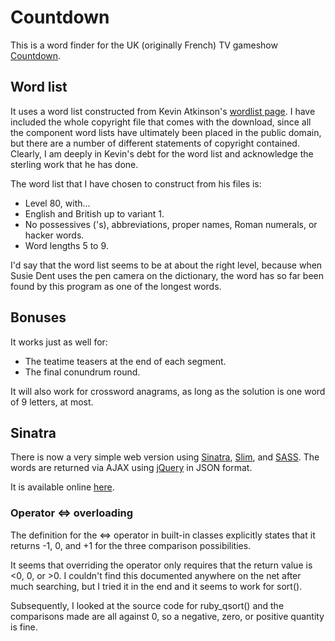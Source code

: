 # Countdown

This is a word finder for the UK (originally French) TV gameshow 
[Countdown](http://en.wikipedia.org/wiki/Countdown_%28game_show%29).

## Word list

It uses a word list constructed from Kevin Atkinson's
[wordlist page](http://wordlist.sourceforge.net/). 
I have included the whole copyright file that comes with the download, since
all the component word lists have ultimately been placed in the public domain, 
but there are a number of different statements of copyright contained. Clearly,
I am deeply in Kevin's debt for the word list and acknowledge the sterling work
that he has done.

The word list that I have chosen to construct from his files is:

- Level 80, with...
- English and British up to variant 1.
- No possessives ('s), abbreviations, proper names, Roman numerals, or hacker words. 
- Word lengths 5 to 9.

I'd say that the word list seems to be at about the right level, because 
when Susie Dent uses the pen camera on the dictionary, the word has so far 
been found by this program as one of the longest words.

## Bonuses

It works just as well for:

- The teatime teasers at the end of each segment.
- The final conundrum round.

It will also work for crossword anagrams, as long as the solution is one word
of 9 letters, at most.

## Sinatra

There is now a very simple web version using [Sinatra](http://sinatrarb.com), 
[Slim](http://slim-lang.com/), and [SASS](http://sass-lang.com/). The words
are returned via AJAX using [jQuery](http://jquery.com) in JSON format.

It is available online [here](http://immense-countdown.herokuapp.com/).

### Operator <=> overloading

The definition for the <=> operator in built-in classes explicitly states that 
it returns -1, 0, and +1 for the three comparison possibilities.

It seems that overriding the operator only requires that the return value is \<0, 0, or \>0.
I couldn't find this documented anywhere on the net after much searching, but 
I tried it in the end and it seems to work for sort().

Subsequently, I looked at the source code for ruby_qsort() and the comparisons 
made are all against 0, so a negative, zero, or positive quantity is fine.

